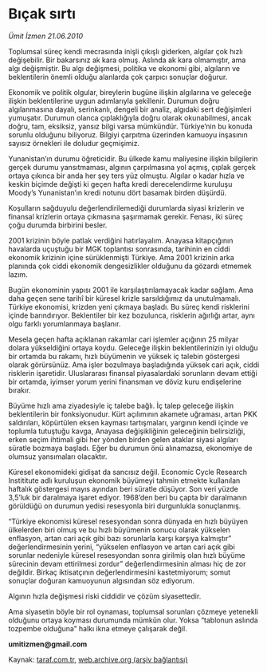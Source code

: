 # Bıçak sırtı 

*Ümit İzmen 21.06.2010*

<div class="yazi">
<p>Toplumsal süreç kendi mecrasında inişli çıkışlı giderken, algılar çok hızlı  değişebilir. Bir bakarsınız ak kara olmuş. Aslında ak kara olmamıştır, ama algı değişmiştir. Bu algı değişmesi, politika ve ekonomi gibi, algıların ve beklentilerin önemli olduğu alanlarda çok çarpıcı sonuçlar doğurur.</p>
<p>Ekonomik ve politik olgular, bireylerin bugüne ilişkin algılarına ve geleceğe ilişkin beklentilerine uygun adımlarıyla şekillenir. Durumun doğru algılanmasına dayalı, serinkanlı, dengeli bir analiz, algıdaki sert değişimleri yumuşatır. Durumun olanca çıplaklığıyla doğru olarak okunabilmesi, ancak doğru, tam, eksiksiz, yansız bilgi varsa mümkündür. Türkiye’nin bu konuda sorunlu olduğunu biliyoruz. Bilgiyi çarpıtma üzerinden kamuoyu inşasının sayısız örnekleri ile doludur geçmişimiz.</p>
<p>Yunanistan’ın durumu öğreticidir. Bu ülkede kamu maliyesine ilişkin bilgilerin gerçek durumu yansıtmaması, algının çarpılmasına yol açmış, çıplak gerçek ortaya çıkınca bir anda her şey ters yüz olmuştu. Algılar o kadar hızla ve keskin biçimde değişti ki geçen hafta kredi derecelendirme kuruluşu Moody’s Yunanistan’ın kredi notunu dört basamak birden düşürdü.</p>
<p>Koşulların sağduyulu değerlendirilemediği durumlarda siyasi krizlerin ve finansal krizlerin ortaya çıkmasına şaşırmamak gerekir. Fenası, iki süreç çoğu durumda birbirini besler.</p>
<p>2001 krizinin böyle patlak verdiğini hatırlayalım. Anayasa kitapçığının havalarda uçuştuğu bir MGK toplantısı sonrasında, tarihinin en ciddi ekonomik krizinin içine sürüklenmişti Türkiye. Ama 2001 krizinin arka planında çok ciddi ekonomik dengesizlikler olduğunu da gözardı etmemek lazım.</p>
<p>Bugün ekonominin yapısı 2001 ile karşılaştırılamayacak kadar sağlam. Ama daha geçen sene tarihî bir küresel krizle sarsıldığımız da unutulmamalı. Türkiye ekonomisi, krizden yeni çıkmaya başladı. Bu süreç kendi risklerini içinde barındırıyor. Beklentiler bir kez bozulunca, risklerin ağırlığı artar, aynı olgu farklı yorumlanmaya başlanır.</p>
<p>Mesela geçen hafta açıklanan rakamlar cari işlemler açığının 25 milyar dolara yükseldiğini ortaya koydu. Geleceğe ilişkin beklentilerinizin iyi olduğu bir ortamda bu rakamı, hızlı büyümenin ve yüksek iç talebin göstergesi olarak görürsünüz. Ama işler bozulmaya başladığında yüksek cari açık, ciddi risklerin işaretidir. Uluslararası finansal piyasalardaki sorunların devam ettiği bir ortamda, iyimser yorum yerini finansman ve döviz kuru endişelerine bırakır.</p>
<p>Büyüme hızlı ama ziyadesiyle iç talebe bağlı. İç talep geleceğe ilişkin beklentilerin bir fonksiyonudur. Kürt açılımının akamete uğraması, artan PKK saldırıları, köpürtülen eksen kayması tartışmaları, yargının kendi içinde ve toplumla tutuştuğu kavga, Anayasa değişikliğinin geleceğinin belirsizliği, erken seçim ihtimali gibi her yönden birden gelen ataklar siyasi algıları süratle bozmaya başladı. Eğer bu durumun önü alınamazsa, ekonomiye de olumsuz yansımaları olacaktır.</p>
<p>Küresel ekonomideki gidişat da sancısız değil. Economic Cycle Research Instititute adlı kuruluşun ekonomik büyümeyi tahmin etmekte kullanılan haftalık göstergesi mayıs ayından beri süratle düşüyor. Son veri yüzde 3,5’luk bir daralmaya işaret ediyor. 1968’den beri bu çapta bir daralmanın görüldüğü on durumun yedisi resesyonla biri durgunlukla sonuçlanmış.</p>
<p>“Türkiye ekonomisi küresel resesyondan sonra dünyada en hızlı büyüyen ülkelerden biri olmuş ve bu hızlı büyümenin sonucu olarak yükselen enflasyon, artan cari açık gibi bazı sorunlarla karşı karşıya kalmıştır” değerlendirmesinin yerini, “yükselen enflasyon ve artan cari açık gibi sorunlar nedeniyle küresel resesyondan sonra girilmiş olan hızlı büyüme sürecinin devam ettirilmesi zordur” değerlendirmesinin alması hiç de zor değildir. Birkaç iktisatçının değerlendirmesini kastetmiyorum; somut sonuçlar doğuran kamuoyunun algısından söz ediyorum.</p>
<p>Algının hızla değişmesi riski ciddidir ve çözüm siyasettedir.</p>
<p>Ama siyasetin böyle bir rol oynaması, toplumsal sorunları çözmeye yetenekli olduğunu ortaya koyması durumunda mümkün olur. Yoksa “tablonun aslında tozpembe olduğuna” halkı ikna etmeye çalışarak değil.</p>
<p><b>umitizmen@gmail.com</b></p></div>

Kaynak: [taraf.com.tr](http://www.taraf.com.tr:80/umit-izmen/makale-bicak-sirti.htm), [web.archive.org (arşiv bağlantısı)](http://web.archive.org/web/20100624020037/http://www.taraf.com.tr:80/umit-izmen/makale-bicak-sirti.htm)
